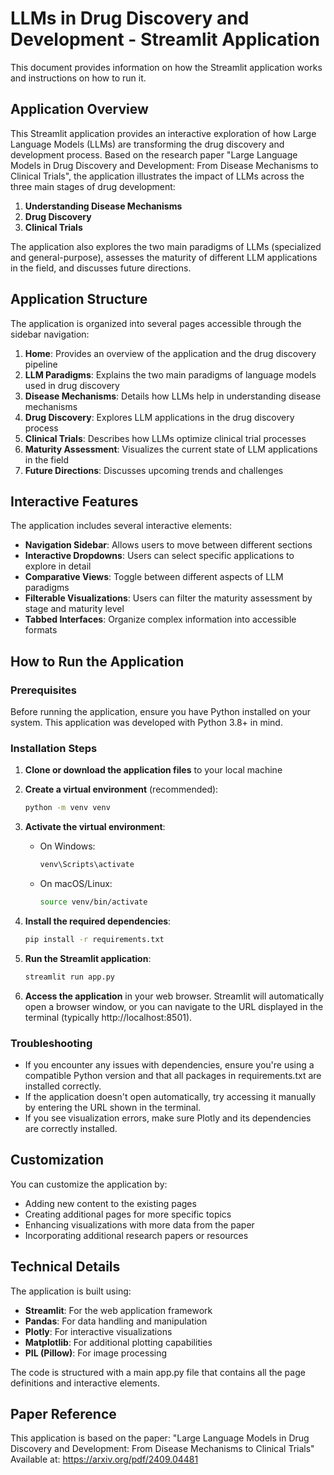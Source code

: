 # LLMs in Drug Discovery and Development - Streamlit Application

This document provides information on how the Streamlit application works and instructions on how to run it.

## Application Overview

This Streamlit application provides an interactive exploration of how Large Language Models (LLMs) are transforming the drug discovery and development process. Based on the research paper "Large Language Models in Drug Discovery and Development: From Disease Mechanisms to Clinical Trials", the application illustrates the impact of LLMs across the three main stages of drug development:

1. **Understanding Disease Mechanisms**
2. **Drug Discovery**
3. **Clinical Trials**

The application also explores the two main paradigms of LLMs (specialized and general-purpose), assesses the maturity of different LLM applications in the field, and discusses future directions.

## Application Structure

The application is organized into several pages accessible through the sidebar navigation:

1. **Home**: Provides an overview of the application and the drug discovery pipeline
2. **LLM Paradigms**: Explains the two main paradigms of language models used in drug discovery
3. **Disease Mechanisms**: Details how LLMs help in understanding disease mechanisms
4. **Drug Discovery**: Explores LLM applications in the drug discovery process
5. **Clinical Trials**: Describes how LLMs optimize clinical trial processes
6. **Maturity Assessment**: Visualizes the current state of LLM applications in the field
7. **Future Directions**: Discusses upcoming trends and challenges

## Interactive Features

The application includes several interactive elements:

- **Navigation Sidebar**: Allows users to move between different sections
- **Interactive Dropdowns**: Users can select specific applications to explore in detail
- **Comparative Views**: Toggle between different aspects of LLM paradigms
- **Filterable Visualizations**: Users can filter the maturity assessment by stage and maturity level
- **Tabbed Interfaces**: Organize complex information into accessible formats

## How to Run the Application

### Prerequisites

Before running the application, ensure you have Python installed on your system. This application was developed with Python 3.8+ in mind.

### Installation Steps

1. **Clone or download the application files** to your local machine

2. **Create a virtual environment** (recommended):
   ```bash
   python -m venv venv
   ```

3. **Activate the virtual environment**:
   - On Windows:
     ```bash
     venv\Scripts\activate
     ```
   - On macOS/Linux:
     ```bash
     source venv/bin/activate
     ```

4. **Install the required dependencies**:
   ```bash
   pip install -r requirements.txt
   ```

5. **Run the Streamlit application**:
   ```bash
   streamlit run app.py
   ```

6. **Access the application** in your web browser. Streamlit will automatically open a browser window, or you can navigate to the URL displayed in the terminal (typically http://localhost:8501).

### Troubleshooting

- If you encounter any issues with dependencies, ensure you're using a compatible Python version and that all packages in requirements.txt are installed correctly.
- If the application doesn't open automatically, try accessing it manually by entering the URL shown in the terminal.
- If you see visualization errors, make sure Plotly and its dependencies are correctly installed.

## Customization

You can customize the application by:

- Adding new content to the existing pages
- Creating additional pages for more specific topics
- Enhancing visualizations with more data from the paper
- Incorporating additional research papers or resources

## Technical Details

The application is built using:

- **Streamlit**: For the web application framework
- **Pandas**: For data handling and manipulation
- **Plotly**: For interactive visualizations
- **Matplotlib**: For additional plotting capabilities
- **PIL (Pillow)**: For image processing

The code is structured with a main app.py file that contains all the page definitions and interactive elements.

## Paper Reference

This application is based on the paper:
"Large Language Models in Drug Discovery and Development: From Disease Mechanisms to Clinical Trials"
Available at: https://arxiv.org/pdf/2409.04481
